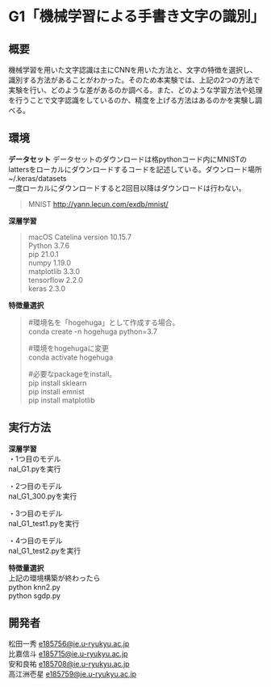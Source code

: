 # G1「機械学習による手書き文字の識別」

## 概要
機械学習を用いた文字認識は主にCNNを用いた方法と、文字の特徴を選択し、識別する方法があることがわかった。そのため本実験では、上記の2つの方法で実験を行い、どのような差があるのか調べる。また、どのような学習方法や処理を行うことで文字認識をしているのか、精度を上げる方法はあるのかを実験し調べる。

## 環境 
**データセット**
データセットのダウンロードは格pythonコード内にMNISTのlattersをローカルにダウンロードするコードを記述している。ダウンロード場所~/.keras/datasets  
一度ローカルにダウンロードすると2回目以降はダウンロードは行わない。
> MNIST <http://yann.lecun.com/exdb/mnist/>


**深層学習**
>macOS Catelina version 10.15.7  
>Python                 3.7.6  
>pip                    21.0.1  
>numpy                  1.19.0  
>matplotlib             3.3.0  
>tensorflow             2.2.0  
>keras                  2.3.0   


**特徴量選択**
>#環境名を「hogehuga」として作成する場合。  
>conda create -n hogehuga python=3.7  
>  
>#環境をhogehugaに変更  
>conda activate hogehuga  
>  
>#必要なpackageをinstall。  
>pip install sklearn  
>pip install emnist  
>pip install matplotlib  



## 実行方法
**深層学習**  
・1つ目のモデル  
 nal_G1.pyを実行  
  
・2つ目のモデル  
nal_G1_300.pyを実行  
  
・3つ目のモデル  
nal_G1_test1.pyを実行  
  
・4つ目のモデル  
nal_G1_test2.pyを実行  
  
  
**特徴量選択**  
上記の環境構築が終わったら  
python knn2.py  
python sgdp.py  


## 開発者

松田一秀   e185756@ie.u-ryukyu.ac.jp  
比嘉信斗   e185715@ie.u-ryukyu.ac.jp  
安和良祐   e185708@ie.u-ryukyu.ac.jp  
高江洲壱星   e185759@ie.u-ryukyu.ac.jp  
